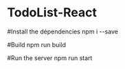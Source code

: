 # TodoList-React

#Install the dépendencies
npm i --save

#Build 
npm run build

#Run the server
npm run start
